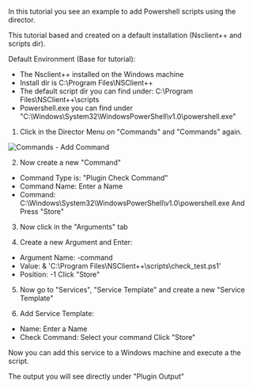 In this tutorial you see an example to add Powershell scripts using the director.

This tutorial based and created on a default installation (Nsclient++ and scripts dir).

Default Environment (Base for tutorial):
- The Nsclient++ installed on the Windows machine
- Install dir is C:\Program Files\NSClient++
- The default script dir you can find under: C:\Program Files\NSClient++\scripts
- Powershell.exe you can find under "C:\Windows\System32\WindowsPowerShell\v1.0\powershell.exe"

1. Click in the Director Menu on "Commands" and "Commands" again.

![Commands - Add Command](screenshot/director/25-powershell/2501_commands.png) 

2. Now create a new "Command"
  - Command Type is: "Plugin Check Command"
  - Command Name: Enter a Name
  - Command: C:\Windows\System32\WindowsPowerShell\v1.0\powershell.exe
And Press "Store"

3. Now click in the "Arguments" tab

4. Create a new Argument and Enter:
  - Argument Name: -command
  - Value: & 'C:\Program Files\NSClient++\scripts\check_test.ps1'
  - Position: -1
 Click "Store"
 
 5. Now go to "Services", "Service Template" and create a new "Service Template"
 
 6. Add Service Template:
  - Name: Enter a Name
  - Check Command: Select your command
  Click "Store"

Now you can add this service to a Windows machine and execute a the script.

The output you will see directly under "Plugin Output"
